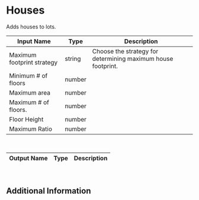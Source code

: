 

# Houses

Adds houses to lots.

|Input Name|Type|Description|
|---|---|---|
|Maximum footprint strategy|string|Choose the strategy for determining maximum house footprint.|
|Minimum # of floors|number||
|Maximum area|number||
|Maximum # of floors.|number||
|Floor Height|number||
|Maximum Ratio|number||


<br>

|Output Name|Type|Description|
|---|---|---|


<br>

## Additional Information